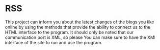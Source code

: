 # RSS
This project can inform you about the latest changes of the blogs you like online by using the methods that provide the ability to connect us to the HTML interface to the program. It should only be noted that our communication port is XML, so please You can make sure to have the XMl interface of the site to run and use the program.

